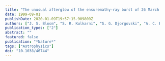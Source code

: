 ```yaml
---
title: "The unusual afterglow of the ensuremathγ-ray burst of 26 March 1998 as evidence for a supernova connection"
date: 1999-09-01
publishDate: 2020-01-09T19:57:15.909800Z
authors: ["J. S. Bloom", "S. R. Kulkarni", "S. G. Djorgovski", "A. C. Eichelberger", "P. Côté", "J. P. Blakeslee", "S. C. Odewahn", "F. A. Harrison", "D. A. Frail", "A. V. Filippenko", "D. C. Leonard", "A. G. Riess", "H. Spinrad", "D. Stern", "A. Bunker", "A. Dey", "B. Grossan", "S. Perlmutter", "R. A. Knop", "I. M. Hook", "M. Feroci"]
publication_types: ["2"]
abstract: ""
featured: false
publication: "*Nature*"
tags: ["Astrophysics"]
doi: "10.1038/46744"
---
```


